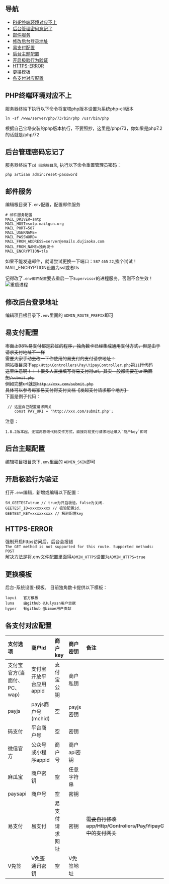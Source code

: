 ## 导航

- [PHP终端环境对应不上](#PHP终端环境对应不上)
- [后台管理密码忘记了](#后台管理密码忘记了)
- [邮件服务](#邮件服务)
- [修改后台登录地址](#修改后台登录地址)
- [易支付配置](#易支付配置)
- [后台主题配置](#后台主题配置)
- [开启极验行为验证](#开启极验行为验证)
- [HTTPS-ERROR](#HTTPS-ERROR)
- [更换模板](#更换模板)
- [各支付对应配置](#各支付对应配置)

## PHP终端环境对应不上
服务器终端下执行以下命令将宝塔php版本设置为系统php-cli版本 
```
ln -sf /www/server/php/73/bin/php /usr/bin/php
```
根据自己宝塔安装的php版本执行，不要照抄，这里是/php/73，你如果是php7.2的话就是/php/72

## 后台管理密码忘记了
服务器终端下`cd 网站根目录`, 执行以下命令重置管理员密码：    
```
php artisan admin:reset-password
```

## 邮件服务
编辑根目录下`.env`配置，配置邮件服务     
```
# 邮件服务配置
MAIL_DRIVER=smtp
MAIL_HOST=smtp.mailgun.org
MAIL_PORT=587
MAIL_USERNAME=
MAIL_PASSWORD=
MAIL_FROM_ADDRESS=server@emails.dujiaoka.com
MAIL_FROM_NAME=独角发卡
MAIL_ENCRYPTION=tls
```
如果不能发送邮件，就请尝试更换一下端口：`587` `465` `22`,挨个试试！      
MAIL_ENCRYPTION设置为ssl或者tls

记得改了`.env邮件配置`要去重启一下`Supervisor`的进程服务，否则不会生效！   
![重启进程](https://i.loli.net/2020/04/08/jGDBz6L12rHguni.png)  


## 修改后台登录地址
编辑项目根目录下`.env`里面的 `ADMIN_ROUTE_PREFIX`即可

## 易支付配置
~~市面上98%易支付都是彩虹的程序，独角数卡已经集成通用支付方式，但是由于请求支付地址不一样   
需要大家手动去改一下你使用的易支付的支付请求地址：   
网站根目录下`app\Http\Controllers\Pay\YipayController.php`第`11`行代码   
这里注意啊！！！很多人直接填写得易支付得url。其实一般都需要在url后面加`/submit.php`       
例如完整url就是`http://xxx.com/submit.php`       
具体可以参考每家易支付得支付文档【发起支付请求那个地方】~~     
下面是例子代码：    
```
 // 这里自己配置请求网关
    const PAY_URI = 'http://xxx.com/submit.php';
```
注意：     
```
1.8.2版本起，无需再修改代码文件方式，直接将易支付请求地址填入`商户key`即可
```


## 后台主题配置
编辑项目根目录下`.env`里面的 `ADMIN_SKIN`即可    


## 开启极验行为验证
打开`.env`编辑，新增或编辑以下配置：   
```
SH_GEETEST=true // true为开启极验，false为关闭.
GEETEST_ID=xxxxxxxxx // 极验配置id.
GEETEST_KEY=xxxxxxxxx // 极验配置key
```

## HTTPS-ERROR
强制开启https访问后，后台会报错  
`
The GET method is not supported for this route. Supported methods: POST
`   
解决方法是将.env文件配置里面得`ADMIN_HTTPS`设置为`ADMIN_HTTPS=true`

## 更换模板
后台-系统设置-模板。
目前独角数卡提供以下模板：   
```
layui   官方模板
luna    由github @Julyssn用户贡献
hyper   有github @bimoe用户贡献
```
## 各支付对应配置

| 支付选项 | 商户id | 商户key | 商户密钥 | 备注 |
| :-----| :----- | :----- | :----- | :----- |
| 支付宝官方(当面付、PC、wap)	 | 支付宝开放平台应用appid	 | 支付宝公钥 | 商户私钥 |  |
| payjs | payjs商户号(mchid)	 | 空 | payjs密钥 |  |
| 码支付 | 平台商户号	| 空 | 密钥 |  |
| 微信官方 | 公众号或小程序appid | 商户号 | 商户api密钥 |  |
| 麻瓜宝 | 商户密钥 | 空 | 任意字符串 |  |
| paysapi | 商户号 | 空 | 密钥 |  |
| 易支付 | 易支付 | 易支付请求网址 | 密钥 | ~~需要自行修改app/Http/Controllers/Pay/YipayController.php中的支付网关~~ |
| V免签 | V免签通讯密钥 | 空 | V免签地址 |  |
